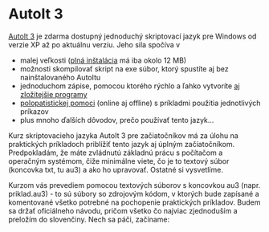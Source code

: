 # AutoIt 3

[AutoIt 3](https://www.autoitscript.com/) je zdarma dostupný jednoduchý skriptovací jazyk pre Windows od verzie XP až po aktuálnu verziu. Jeho sila spočíva v

- malej veľkosti ([plná inštalácia](https://www.autoitscript.com/site/autoit/downloads/) má iba okolo 12 MB)
- možnosti skompilovať skript na exe súbor, ktorý spustíte aj bez nainštalovaného AutoItu
- jednoduchom zápise, pomocou ktorého rýchlo a ľahko vytvoríte [aj zložitejšie programy](https://github.com/tiborepcek/inputblocker)
- [polopatistickej pomoci](https://www.autoitscript.com/autoit3/docs/) (online aj offline) s príkladmi použitia jednotlivých príkazov
- plus mnoho ďalších dôvodov, prečo používať tento jazyk...

Kurz skriptovacieho jazyka AutoIt 3 pre začiatočníkov má za úlohu na praktických príkladoch priblížiť tento jazyk aj úplným začiatočníkom. Predpokladám, že máte zvládnutú základnú prácu s počítačom a operačným systémom, čiže minimálne viete, čo je to textový súbor (koncovka txt, tu au3) a ako ho upravovať. Ostatné si vysvetlíme.

Kurzom vás prevediem pomocou textových súborov s koncovkou au3 (napr. priklad.au3) - to sú súbory so zdrojovým kódom, v ktorých bude zapísané a komentované všetko potrebné na pochopenie praktických príkladov. Budem sa držať oficiálneho návodu, pričom všetko čo najviac zjednoduším a preložím do slovenčiny. Nech sa páči, začíname:

